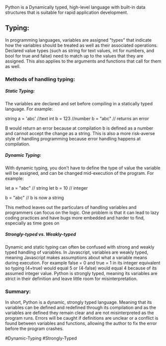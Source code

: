 
Python is a Dynamically typed, high-level language with built-in data structures that is suitable for rapid application development. 

## Typing:

In programming languages, variables are assigned "types" that indicate how the variables should be treated as well as their associated operations. Declared value types (such as string for text values, int for numbers, and bool for true and false) need to match up to the values that they are assigned. This also applies to the arguments and functions that call for them as well.

### Methods of handling typing:

##### Static Typing:

The variables are declared and set before compiling in a statically typed language. For example:

string a =  'abc' //text
int b = 123 //number
b = "abc" // returns an error

B would return an error because at compilation b is defined as a number and cannot accept the change as a string. This is also a more risk-averse style of handling programming because error handling happens at compilation.
##### Dynamic Typing: 

With dynamic typing, you don't have to define the type of value the variable will be assigned, and can be changed mid-execution of the program. For example:

let a = "abc" // string
let b = 10 // integer

b = "abc" // b is now a string

This method leaves out the particulars of handling variables and programmers can focus on the logic. One problem is that it can lead to lazy coding practices and have bugs more embedded and harder to find, especially as time goes on 

##### Strongly-typed vs. Weakly-typed

Dynamic and static typing can often be confused with strong and weakly typed handling of variables. In Javascript, variables are weakly typed, meaning Javascript makes assumptions about what a variable means during execution. For example false = 0 and true = 1 in its integer equivalent so typing (4+true) would equal 5 or (4-false) would equal 4 because of its assumed integer value. Python is strongly typed, meaning its variables are strict in their definition and leave little room for misinterpretation.
### Summary: 

In short, Python is a dynamic, strongly typed language. Meaning that its variables can be defined and redefined through its compilation and as the variables are defined they remain clear and are not misinterpreted as the program runs. Errors will be caught if definitions are unclear or a conflict is found between variables and functions, allowing the author to fix the error before the program crashes.

#Dynamic-Typing #Strongly-Typed